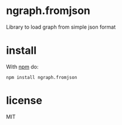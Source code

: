 # ngraph.fromjson

Library to load graph from simple json format

# install

With [npm](https://npmjs.org) do:

```
npm install ngraph.fromjson
```

# license

MIT
